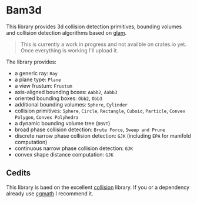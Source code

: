 # Bam3d
This library provides 3d collision detection primitives, bounding volumes and collision detection algorithms based on [glam](https://crates.io/crates/glam).

> This is currently a work in progress and not availble on crates.io yet. Once everything is working I'll upload it. 

The library provides:

- a generic ray: `Ray`
- a plane type: `Plane`
- a view frustum: `Frustum`
- axis-aligned bounding boxes: `Aabb2`, `Aabb3`
- oriented bounding boxes: `Obb2`, `Obb3`
- additional bounding volumes: `Sphere`, `Cylinder`
- collision primitives: `Sphere`, `Circle`, `Rectangle`, `Cuboid`, `Particle`, `Convex Polygon`, `Convex Polyhedra`
- a dynamic bounding volume tree (`DBVT`)
- broad phase collision detection: `Brute Force`, `Sweep and Prune`
- discrete narrow phase collision detection: `GJK` (including `EPA` for manifold computation)
- continuous narrow phase collision detection: `GJK`
- convex shape distance computation: `GJK`

## Cedits
This library is baed on the excellent [collision](https://crates.io/crates/collision) library. If you or a dependency already use [cgmath](https://crates.io/crates/cgmath) I recommend it.